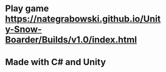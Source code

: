 # Play game https://nategrabowski.github.io/Unity-Snow-Boarder/Builds/v1.0/index.html
# Made with C# and Unity
